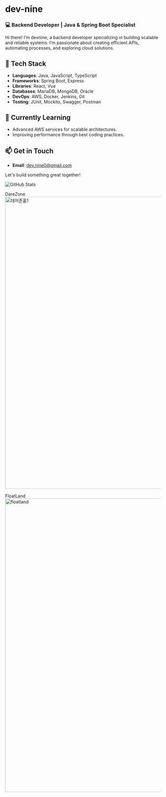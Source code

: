 # dev-nine
### 💻 Backend Developer | Java & Spring Boot Specialist

Hi there! I’m devnine, a backend developer specializing in building scalable and reliable systems. I’m passionate about creating efficient APIs, automating processes, and exploring cloud solutions.

## 🔧 Tech Stack
- **Languages**: Java, JavaScript, TypeScript
- **Frameworks**: Spring Boot, Express
- **Libraries**: React, Vue
- **Databases**: MariaDB, MongoDB, Oracle
- **DevOps**: AWS, Docker, Jenkins, Git
- **Testing**: JUnit, Mockito, Swagger, Postman

## 🌱 Currently Learning
- Advanced AWS services for scalable architectures.
- Improving performance through best coding practices.

## 📫 Get in Touch
- **Email**: dev.nine0@gmail.com

Let's build something great together!

![GitHub Stats](https://github-readme-stats.vercel.app/api?username=devnine-codes&show_icons=true&theme=radical)

DareZone
<img width="1920" height="944" alt="데어존홈1" src="https://github.com/user-attachments/assets/f7d6719e-8057-4420-a291-95c11c2804dc" />

FloatLand
<img width="1904" height="948" alt="floatland" src="https://github.com/user-attachments/assets/c269d8a7-290d-4855-bc50-4183cda9c8e0" />
